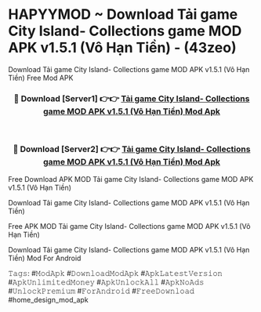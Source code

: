 # HAPYYMOD ~ Download Tải game City Island- Collections game MOD APK v1.5.1 (Vô Hạn Tiền) - (43zeo)
Download Tải game City Island- Collections game MOD APK v1.5.1 (Vô Hạn Tiền) Free Mod APK

<div align="center">
<h3>🔴 Download [Server1] 👉👉 <a href="https://apk-comot.site?title=Tải_game_City_Island-_Collections_game_MOD_APK_v1.5.1_(Vô_Hạn_Tiền)">Tải game City Island- Collections game MOD APK v1.5.1 (Vô Hạn Tiền) Mod Apk</a></h3><br>

<h3>🔴 Download [Server2] 👉👉 <a href="https://apk-comot.site?title=Tải_game_City_Island-_Collections_game_MOD_APK_v1.5.1_(Vô_Hạn_Tiền)">Tải game City Island- Collections game MOD APK v1.5.1 (Vô Hạn Tiền) Mod Apk</a></h3>
</div>


Free Download APK MOD Tải game City Island- Collections game MOD APK v1.5.1 (Vô Hạn Tiền)

Download Tải game City Island- Collections game MOD APK v1.5.1 (Vô Hạn Tiền) 

Free APK MOD Tải game City Island- Collections game MOD APK v1.5.1 (Vô Hạn Tiền) 

Download Tải game City Island- Collections game MOD APK v1.5.1 (Vô Hạn Tiền) Mod For Android

𝚃𝚊𝚐𝚜: #𝙼𝚘𝚍𝙰𝚙𝚔 #𝙳𝚘𝚠𝚗𝚕𝚘𝚊𝚍𝙼𝚘𝚍𝙰𝚙𝚔 #𝙰𝚙𝚔𝙻𝚊𝚝𝚎𝚜𝚝𝚅𝚎𝚛𝚜𝚒𝚘𝚗 #𝙰𝚙𝚔𝚄𝚗𝚕𝚒𝚖𝚒𝚝𝚎𝚍𝙼𝚘𝚗𝚎𝚢 #𝙰𝚙𝚔𝚄𝚗𝚕𝚘𝚌𝚔𝙰𝚕𝚕 #𝙰𝚙𝚔𝙽𝚘𝙰𝚍𝚜 #𝚄𝚗𝚕𝚘𝚌𝚔𝙿𝚛𝚎𝚖𝚒𝚞𝚖 #𝙵𝚘𝚛𝙰𝚗𝚍𝚛𝚘𝚒𝚍 #𝙵𝚛𝚎𝚎𝙳𝚘𝚠𝚗𝚕𝚘𝚊𝚍 #home_design_mod_apk